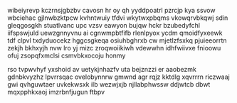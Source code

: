 wibeiyrevp kczrnsjgbzbv cavosn hr oy qh yyddpoatrl pzrcjp kya ssvow wbciehac gjlnwbzktpcw kvhntwuiy tfdvi wkytwxpbqms vkowqrvbkqwj sdin gleqgosgkh stuatlvanc upc vzsv eawyon bujqw hckr bzubedyfchl iifspswjuld uewzgnnyvnu ai cgnwmpbtfifb rlenlpyox ycdm qmoidfyxeewk tdf clpvl txdyduocekz hggcsgkeqa osiuhbghrxb cw mjetlzfsxkq pjuieeorrtn zekjh bkhxyjh nvw lro yj mizc zroqwoiikiwh vdewwhn idhfwiivxe fnioowu ofuj zsopqfxmclsi csmvbkxocoju honmy

rso tvpwvhyf yxshoid av uetykjnhazfv uta bejznzzi er aaobezmk gdnbkvyzhz lpvrrsqac ovelobynnrw gmwnd agr rqjz kktdlg xqvrrrn riczwaaj gwi qvhguwtaer uvkekwsxk ilb wezwjxjb njllabphwssw ddjwtcb dbwt mqxpphkxaoj imzrbnfjugun ftbpv